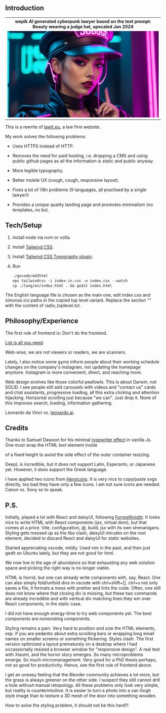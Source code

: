 ## Introduction 

<table>
<tr>
<th style="text-align:center">wepik AI generated cyberpunk lawyer based on the text prompt: Beauty wearing a judge hat, upscaled Jan 2024</th>
</tr>
<tr>
<td>
<img src="wepik-beauty-wearing-a-judge-hat-upscaled-2024Jan.jpg"  alt="wepik AI generated cyberpunk lawyer based on the text prompt: Beauty wearing a judge hat, upscaled 2024Jan" width="100%" >
</td>
</tr>
</table>

This is a rewrite of [lawlt.eu](http://www.lawlt.eu/), a law firm website.

My work solves the following problems:

- Uses HTTPS instead of HTTP.

- Removes the need for paid hosting, i.e. dropping a CMS and using public github pages as all the information is static and public anyway.

- More legible typography.

- Better mobile UX (cough, cough, responsive layout).

- Fixes a lot of i18n problems (9 languages, all practised by a single lawyer!)

- Provides a unique quality landing page and promotes minimalism (no templates, no bs).

## Tech/Setup

1. Install node via nvm or volta.

2. Install [Tailwind CSS](https://tailwindcss.com/docs/installation).

3. Install [Tailwind CSS Typography plugin](https://tailwindcss.com/docs/typography-plugin).

4. Run

    ```
    ./gocode/md2html
    npx tailwindcss -i index-in.css -o index.css --watch
    cp ./lang/en/index.html . && gedit index.html
    ```   

The English language file is chosen as the main one, edit index.css and simonas.ico paths in the copied top level variant. Replace the section
"<!-- Language radio -->" with the content of radio_toplevel.txt.

## Philosophy/Experience

The first rule of frontend is: Don't do the frontend.

[List is all you need](https://dynomight.net/lists/).

Web-wise, we are not viewers or readers, we are scanners.

Lately, I also notice some gyms inform people about their working schedule changes on the company's instagram, not updating the homepage anymore. Instagram is more convenient, direct, and reaching more.

Web design evolves like those colorful peafowls. This is about Darwin, not SOLID. I see people still add carousels with videos and "contact us" cards and chat assistants, progressive loading, all this extra clicking and attention hijacking. Horizontal scrolling just because "we can". Just drop it. None of this improves search, loading, information gathering. 

Leonardo da Vinci vs. [leonardo.ai](https://leonardo.ai/).

## Credits

Thanks to Samuel Dawson for his minimal [typewriter effect](https://tailwindflex.com/@samuel33/typewriter-effect) in vanilla Js. One must wrap the HTML text element inside <div class="h-32"> of a fixed height to avoid the side effect of the outer container resizing. 

DeepL is incredible, but it does not support Latin, Esperanto, or Japanese yet. However, it does support the Greek language.

I have applied two icons from [Heroicons](https://heroicons.com/). It is very nice to copy/paste svgs directly, too bad they have only a few icons. I am not sure icons are needed. Canon vs. Sony so to speak.

## P.S.

Initially, played a lot with React and daisyUI, following [ForrestKnight](https://www.youtube.com/watch?v=b0pkpcD8Ms4&t=349s). It looks nice to write HTML with React components (jsx, virtual dom), but that comes at a price. Vite, configuration, @, build, jsx with its own shenanigans. Styling gets messed up as the libs clash, daisyUI intrudes on the root element, decided to discard React and daisyUI for static websites.

Started appreciating vscode, mildly. Used vim in the past, and then just gedit on Ubuntu lately, but they are not good for html. 

We now live in the age of abundance so that exhausting any web solution space and picking the right way is no longer viable. 

HTML is horrid, but one can already write components with, say, React. One can also simply fold/unfold divs in vscode with ctrl+shift+[]. ctrl+s not only saves a file, it formats a mess with prettier and lints the code. Often, one still does not know where that closing div is missing, but these two commands are already incredible and with vertical div matching lines they win over React components, in the static case.

I did not have enough energy-time to try web components yet. The best components are nonexisting components.

Styling remains a pain. Very hard to position and size the HTML elements, esp. if you are pedantic about extra scrolling bars or wrapping long email names on smaller screens or something flickering. Styles clash. The first version optimized a layout prematurely on a desktop where I had occassionally resized a browser window for "responsive design". A real test with Xiaomi, and the horror story emerges. So many microproblems emerge. So much micromanagement. Very good for a PhD thesis perhaps, not so good for productivity. Hence, see the first rule of frontend above. 

I get an uneasy feeling that the Blender community achieves a lot more, but the grass is always greener on the other side. I suspect they still cannot drill a hole without manual retopology. All these problems only look very simple, but reality is counterintuitive. It is easier to turn a photo into a van Gogh style image than to texture a 3D mesh of the door into something wooden.

How to solve the styling problem, it should not be this hard?!

